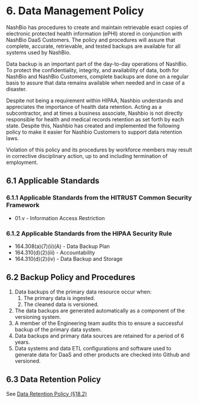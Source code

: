 # 6. Data Management Policy

NashBio has procedures to create and maintain retrievable exact copies of electronic protected health information (ePHI) stored in conjunction with NashBio DaaS Customers. The policy and procedures will assure that complete, accurate, retrievable, and tested backups are available for all systems used by NashBio.

Data backup is an important part of the day-to-day operations of NashBio. To protect the confidentiality, integrity, and availability of data, both for NashBio and NashBio Customers, complete backups are done on a regular basis to assure that data remains available when needed and in case of a disaster.

Despite not being a requirement within HIPAA, Nashbio understands and appreciates the importance of health data retention. Acting as a subcontractor, and at times a business associate, Nashbio is not directly responsible for health and medical records retention as set forth by each state. Despite this, Nashbio has created and implemented the following policy to make it easier for Nashbio Customers to support data retention laws.

Violation of this policy and its procedures by workforce members may result in corrective disciplinary action, up to and including termination of employment.

## 6.1 Applicable Standards

### 6.1.1 Applicable Standards from the HITRUST Common Security Framework

* 01.v - Information Access Restriction

### 6.1.2 Applicable Standards from the HIPAA Security Rule

* 164.308(a)(7)(ii)(A) - Data Backup Plan
* 164.310(d)(2)(iii) - Accountability
* 164.310(d)(2)(iv) - Data Backup and Storage

## 6.2 Backup Policy and Procedures

1. Data backups of the primary data resource occur when:
	1. The primary data is ingested.
	2. The cleaned data is versioned. 
2. The data backups are generated automatically as a component of the versioning system.
3. A member of the Engineering team audits this to ensure a successful backup of the primary data system.
4. Data backups and primary data sources are retained for a period of 6 years.
5. Data systems and data ETL configurations and software used to generate data for DaaS and other products are checked into Github and versioned.

## 6.3 Data Retention Policy

See [Data Retention Policy (§18.2)](#18.2-data-retention-policy)